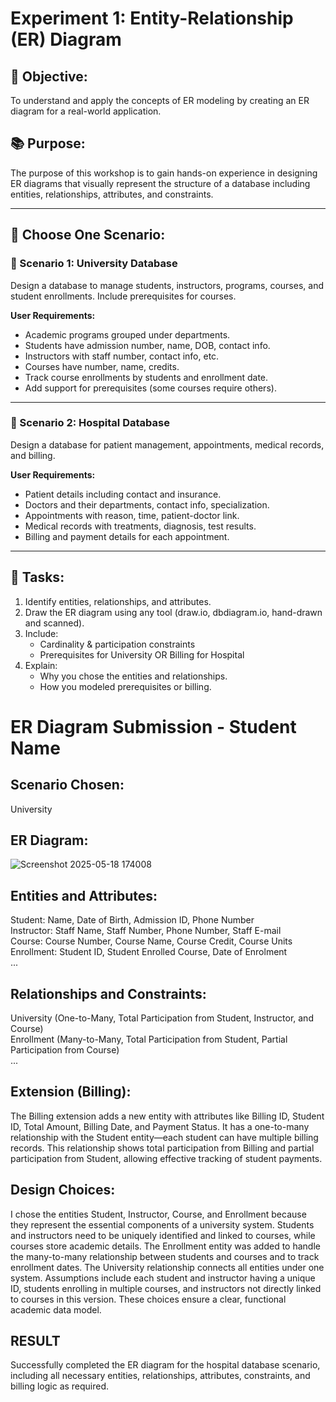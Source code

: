 # Experiment 1: Entity-Relationship (ER) Diagram

## 🎯 Objective:
To understand and apply the concepts of ER modeling by creating an ER diagram for a real-world application.

## 📚 Purpose:
The purpose of this workshop is to gain hands-on experience in designing ER diagrams that visually represent the structure of a database including entities, relationships, attributes, and constraints.

---

## 🧪 Choose One Scenario:

### 🔹 Scenario 1: University Database
Design a database to manage students, instructors, programs, courses, and student enrollments. Include prerequisites for courses.

**User Requirements:**
- Academic programs grouped under departments.
- Students have admission number, name, DOB, contact info.
- Instructors with staff number, contact info, etc.
- Courses have number, name, credits.
- Track course enrollments by students and enrollment date.
- Add support for prerequisites (some courses require others).

---

### 🔹 Scenario 2: Hospital Database
Design a database for patient management, appointments, medical records, and billing.

**User Requirements:**
- Patient details including contact and insurance.
- Doctors and their departments, contact info, specialization.
- Appointments with reason, time, patient-doctor link.
- Medical records with treatments, diagnosis, test results.
- Billing and payment details for each appointment.

---

## 📝 Tasks:
1. Identify entities, relationships, and attributes.
2. Draw the ER diagram using any tool (draw.io, dbdiagram.io, hand-drawn and scanned).
3. Include:
   - Cardinality & participation constraints
   - Prerequisites for University OR Billing for Hospital
4. Explain:
   - Why you chose the entities and relationships.
   - How you modeled prerequisites or billing.

# ER Diagram Submission - Student Name

## Scenario Chosen:
University

## ER Diagram:
![Screenshot 2025-05-18 174008](https://github.com/user-attachments/assets/f84922ca-7d2a-409c-b50b-55144fac7317)


## Entities and Attributes:
Student: Name, Date of Birth, Admission ID, Phone Number<br>
Instructor: Staff Name, Staff Number, Phone Number, Staff E-mail<br>
Course: Course Number, Course Name, Course Credit, Course Units<br>
Enrollment: Student ID, Student Enrolled Course, Date of Enrolment<br>
...

## Relationships and Constraints:
University (One-to-Many, Total Participation from Student, Instructor, and Course)<br>
Enrollment (Many-to-Many, Total Participation from Student, Partial Participation from Course)<br>
...

## Extension (Billing):
The Billing extension adds a new entity with attributes like Billing ID, Student ID, Total Amount, Billing Date, and Payment Status. It has a one-to-many relationship with the Student entity—each student can have multiple billing records. This relationship shows total participation from Billing and partial participation from Student, allowing effective tracking of student payments.

## Design Choices:
I chose the entities Student, Instructor, Course, and Enrollment because they represent the essential components of a university system. Students and instructors need to be uniquely identified and linked to courses, while courses store academic details. The Enrollment entity was added to handle the many-to-many relationship between students and courses and to track enrollment dates. The University relationship connects all entities under one system. Assumptions include each student and instructor having a unique ID, students enrolling in multiple courses, and instructors not directly linked to courses in this version. These choices ensure a clear, functional academic data model.
## RESULT
Successfully completed the ER diagram for the hospital database scenario, including all necessary entities, relationships, attributes, constraints, and billing logic as required.
